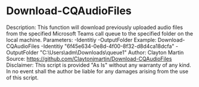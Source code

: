 # Download-CQAudioFiles
Description:
        This function will download previously uploaded audio files from the specified Microsoft Teams call queue to the specified folder on the local machine.
    Parameters:
        -Identitiy
        -OutputFolder
    Example:
        Download-CQAudioFiles -Identitiy "6f45e634-0e8d-4f00-8f32-d8d4ca18dcfa" -OutputFolder "C:\Users\adm\Downloads\queue1"
    Author:
        Clayton Martin
    Source: 
        https://github.com/Claytonjmartin/Download-CQAudioFiles
    Disclaimer: 
        This script is provided "As Is" without any warranty of any kind. In no event shall the author be liable for any damages arising from the use of this script.
